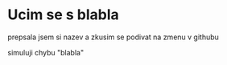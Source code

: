 # Ucim se s blabla

prepsala jsem si nazev a zkusim se podivat na zmenu v githubu

simuluji chybu "blabla"
